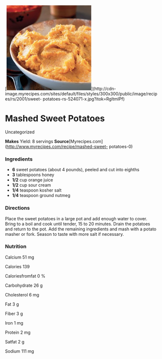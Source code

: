 ﻿

[![](./images/849c79ac-1470-4608-91e4-d8756261a5be.jpg)](http://cdn-
image.myrecipes.com/sites/default/files/styles/300x300/public/image/recipes/rs/2001/sweet-
potatoes-rs-524071-x.jpg?itok=RgltmIPf)

#  Mashed Sweet Potatoes

Uncategorized

 **Makes** Yield: 8 servings
**Source**[Myrecipes.com](http://www.myrecipes.com/recipe/mashed-sweet-
potatoes-0)

###  Ingredients

  * **6** sweet potatoes (about 4 pounds), peeled and cut into eighths
  *  **3** tablespoons honey
  *  **1/2** cup orange juice
  *  **1/2** cup sour cream
  *  **1/4** teaspoon kosher salt
  *  **1/4** teaspoon ground nutmeg

###  Directions

Place the sweet potatoes in a large pot and add enough water to cover. Bring
to a boil and cook until tender, 15 to 20 minutes. Drain the potatoes and
return to the pot. Add the remaining ingredients and mash with a potato masher
or fork. Season to taste with more salt if necessary.

###  Nutrition

Calcium 51 mg

Calories 139

Caloriesfromfat 0 %

Carbohydrate 26 g

Cholesterol 6 mg

Fat 3 g

Fiber 3 g

Iron 1 mg

Protein 2 mg

Satfat 2 g

Sodium 111 mg


